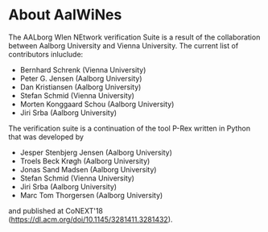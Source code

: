 # About AalWiNes

The AALborg WIen NEtwork verification Suite is a result of the collaboration between Aalborg University and Vienna University. The current list of contributors inluclude:

* Bernhard Schrenk (Vienna University)
* Peter G. Jensen (Aalborg University)
* Dan Kristiansen (Aalborg University)
* Stefan Schmid (Vienna University)
* Morten Konggaard Schou (Aalborg University)
* Jiri Srba (Aalborg University)

The verification suite is a continuation of the tool P-Rex written in Python that was developed by

* Jesper Stenbjerg Jensen (Aalborg University)
* Troels Beck Krøgh (Aalborg University)
* Jonas Sand Madsen (Aalborg University)
* Stefan Schmid (Vienna University)
* Jiri Srba (Aalborg University)
* Marc Tom Thorgersen (Aalborg University)

and published at CoNEXT'18 (https://dl.acm.org/doi/10.1145/3281411.3281432).
